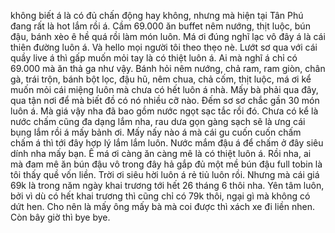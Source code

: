 không biết á là có đủ chấn động hay không, nhưng mà hiện tại Tân Phú đang rất là hot lắm rồi á. Cầm 69.000 ăn buffet nêm nướng, thịt luộc, bún đậu, bánh xèo ê hề quá rồi làm món luôn. Má ơi đúng nghĩ lạc vô đây á là cái thiên đường luôn á. Và hello mọi người tôi theo thẹo nè. Lướt sơ qua với cái quầy live á thì gấp muốn mỏi tay là có thiệt luôn á. Ai mà nghĩ á chỉ có 69.000 mà ăn thả ga như vậy. Bánh hỏi nêm nướng, chả ram, ram giòn, chân gà, trái trộn, bánh bột lọc, đậu hũ, nêm chua, chả cốm, thịt luộc, má ơi kể muốn mỏi cái miệng luôn mà chưa có hết luôn á nhà. Mấy bà phải qua đây, qua tận nơi để mà biết đồ có nó nhiều cỡ nào. Đếm sơ sơ chắc gần 30 món luôn á. Mà giá vậy nha đã bao gồm nước ngọt sạc tắc rồi đó. Chưa có kể là nước chấm cũng đa dạng lắm nha, rau dưa gọn gàng sạch sẽ là ưng cái bụng lắm rồi á mấy bảnh ơi. Mấy nấy nào á mà cái gu cuốn cuốn chấm chấm á thì tới đây hợp lý lắm lắm luôn. Nước mắm đậu á để chấm ở đây siêu dính nha mấy bạn. Ê má ơi càng ăn càng mê là có thiệt luôn á. Rồi nha, ai mà đam mê ăn bún đậu vô trong đây hả gắp đủ một mề bún đậu full tobin là tôi thấy quề vốn liền. Trời ơi siêu hời luôn á rẻ tiủ luôn rồi. Nhưng mà cái giá 69k là trong năm ngày khai trương tới hết 26 tháng 6 thôi nha. Yên tâm luôn, bởi vì dù có hết khai trương thì cũng chỉ có 79k thôi, ngại gì mà không có dứt hen. Cho nên là mấy ông mấy bà mà coi được thì xách xe đi liền nhen. Còn bây giờ thì bye bye.